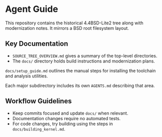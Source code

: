 # Agent Guide

This repository contains the historical 4.4BSD-Lite2 tree along with modernization notes.
It mirrors a BSD root filesystem layout.

## Key Documentation
- `SOURCE_TREE_OVERVIEW.md` gives a summary of the top-level directories.
- The `docs/` directory holds build instructions and modernization plans.

`docs/setup_guide.md` outlines the manual steps for installing the toolchain
and analysis utilities.

Each major subdirectory includes its own `AGENTS.md` describing that area.

## Workflow Guidelines
- Keep commits focused and update `docs/` when relevant.
- Documentation changes require no automated tests.
- For code changes, try building using the steps in `docs/building_kernel.md`.
